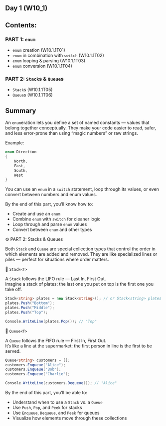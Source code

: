 ## Day 1 (W10_1)

## Contents:

### PART 1: `enum`
* `enum` creation (W10.1.1T01)
* `enum` in combination with `switch` (W10.1.1T02)
* `enum` looping & parsing (W10.1.1T03)
* `enum` conversion (W10.1.1T04)

### PART 2: `Stack`s & `Queue`s
* `Stack`s (W10.1.1T05)
* `Queue`s (W10.1.1T06)

## Summary
An `enum`eration lets you define a set of named constants — values that belong together conceptually. They make your code easier to read, safer, and less error-prone than using “magic numbers” or raw strings.

Example:

```csharp
enum Direction
{
    North,
    East,
    South,
    West
}
```

You can use an `enum` in a `switch` statement, loop through its values, or even convert between numbers and enum values.

By the end of this part, you’ll know how to:
- Create and use an `enum`
- Combine `enum` with `switch` for cleaner logic
- Loop through and parse `enum` values
- Convert between `enum` and other types

⚙️ PART 2: Stacks & Queues

Both `Stack` and `Queue` are special collection types that control the order in which elements are added and removed. They are like specialized lines or piles — perfect for situations where order matters.

🧱 `Stack<T>`

A `Stack` follows the LIFO rule — Last In, First Out.\
Imagine a stack of plates: the last one you put on top is the first one you take off.

```csharp
Stack<string> plates = new Stack<string>(); // or Stack<string> plates = [];
plates.Push("Bottom");
plates.Push("Middle");
plates.Push("Top");

Console.WriteLine(plates.Pop()); // "Top"
```

🚶 `Queue<T>`

A `Queue` follows the FIFO rule — First In, First Out.\
It’s like a line at the supermarket: the first person in line is the first to be served.

```csharp
Queue<string> customers = [];
customers.Enqueue("Alice");
customers.Enqueue("Bob");
customers.Enqueue("Charlie");

Console.WriteLine(customers.Dequeue()); // "Alice"
```

By the end of this part, you’ll be able to:
- Understand when to use a `Stack` vs. a `Queue`
- Use `Push`, `Pop`, and `Peek` for stacks
- Use `Enqueue`, `Dequeue`, and `Peek` for queues
- Visualize how elements move through these collections